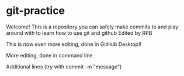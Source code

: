 # git-practice

Welcome! This is a repository you can safely make commits to and play around with to learn how to use git and github
Edited by RPB


This is now even more editing, done in GitHub Desktop!!


More editing, done in command line

Additional lines (try with commit -m "message")
